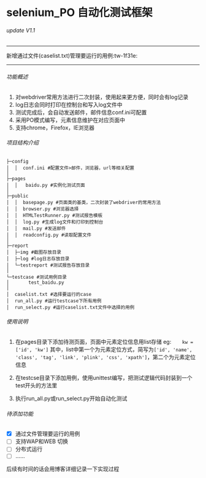 # selenium_PO 自动化测试框架

###### update V1.1
------------
新增通过文件(caselist.txt)管理要运行的用例:tw-1f31e:

------------

######  功能概述
1. 对webdriver常用方法进行二次封装，使用起来更方便，同时会有log记录
2. log日志会同时打印在控制台和写入log文件中
3. 测试完成后，会自动发送邮件，邮件信息conf.ini可配置
1. 采用PO模式编写，元素信息维护在对应页面中
1. 支持chrome，Firefox，IE浏览器

######  项目结构介绍

```
├─config
│  │  conf.ini #配置文件>邮件，浏览器，url等相关配置
│
├─pages
│  │   baidu.py #实例化测试页面
│
├─public
│  │  basepage.py #页面类的基类，二次封装了webdriver的常用方法
│  │  browser.py #浏览器选择
│  │  HTMLTestRunner.py #测试报告模板
│  │  log.py #生成log文件和打印到控制台
│  │  mail.py #发送邮件
│  │  readconfig.py #读取配置文件
│
├─report
│  ├─img #截图存放目录
│  ├─log #log日志存放目录
│  └─testreport #测试报告存放目录
│
└─testcase #测试用例目录
│       test_baidu.py
│
│  caselist.txt #选择要运行的case
│  run_all.py #运行testcase下所有用例
│  run_select.py #运行caselist.txt文件中选择的用例
```

###### 使用说明
1. 在pages目录下添加待测页面，页面中元素定位信息用list存储 
eg:`    kw = ['id', 'kw']`
其中，list中第一个为元素定位方式，简写为`['id', 'name', 'class', 'tag', 'link', 'plink', 'css', 'xpath']`，第二个为元素定位信息

2. 在testcse目录下添加用例，使用unittest编写，把测试逻辑代码封装到一个test开头的方法里

3. 执行run_all.py或run_select.py开始自动化测试

###### 待添加功能
- [x] 通过文件管理要运行的用例
- [ ] 支持WAP和WEB 切换
- [ ] 分布式运行
- [ ] ......

后续有时间的话会用博客详细记录一下实现过程

